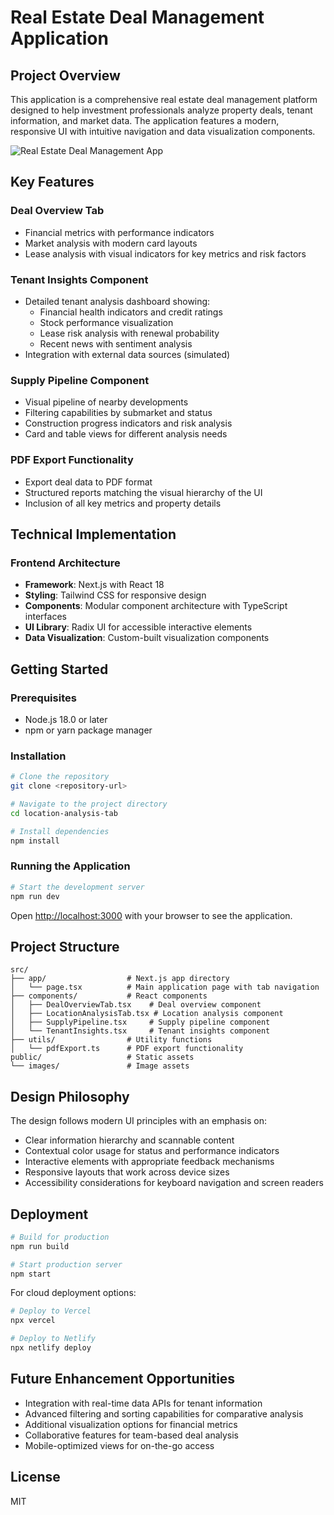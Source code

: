 # Real Estate Deal Management Application

## Project Overview

This application is a comprehensive real estate deal management platform designed to help investment professionals analyze property deals, tenant information, and market data. The application features a modern, responsive UI with intuitive navigation and data visualization components.

![Real Estate Deal Management App](public/app-screenshot.png)

## Key Features

### Deal Overview Tab
- Financial metrics with performance indicators
- Market analysis with modern card layouts
- Lease analysis with visual indicators for key metrics and risk factors

### Tenant Insights Component
- Detailed tenant analysis dashboard showing:
  - Financial health indicators and credit ratings
  - Stock performance visualization
  - Lease risk analysis with renewal probability
  - Recent news with sentiment analysis
- Integration with external data sources (simulated)

### Supply Pipeline Component
- Visual pipeline of nearby developments
- Filtering capabilities by submarket and status
- Construction progress indicators and risk analysis
- Card and table views for different analysis needs

### PDF Export Functionality
- Export deal data to PDF format
- Structured reports matching the visual hierarchy of the UI
- Inclusion of all key metrics and property details

## Technical Implementation

### Frontend Architecture
- **Framework**: Next.js with React 18
- **Styling**: Tailwind CSS for responsive design
- **Components**: Modular component architecture with TypeScript interfaces
- **UI Library**: Radix UI for accessible interactive elements
- **Data Visualization**: Custom-built visualization components

## Getting Started

### Prerequisites
- Node.js 18.0 or later
- npm or yarn package manager

### Installation

```bash
# Clone the repository
git clone <repository-url>

# Navigate to the project directory
cd location-analysis-tab

# Install dependencies
npm install
```

### Running the Application

```bash
# Start the development server
npm run dev
```

Open [http://localhost:3000](http://localhost:3000) with your browser to see the application.

## Project Structure

```
src/
├── app/                  # Next.js app directory
│   └── page.tsx          # Main application page with tab navigation
├── components/           # React components
│   ├── DealOverviewTab.tsx    # Deal overview component
│   ├── LocationAnalysisTab.tsx # Location analysis component
│   ├── SupplyPipeline.tsx     # Supply pipeline component
│   └── TenantInsights.tsx     # Tenant insights component
├── utils/                # Utility functions
│   └── pdfExport.ts      # PDF export functionality
public/                   # Static assets
└── images/               # Image assets
```

## Design Philosophy

The design follows modern UI principles with an emphasis on:
- Clear information hierarchy and scannable content
- Contextual color usage for status and performance indicators
- Interactive elements with appropriate feedback mechanisms
- Responsive layouts that work across device sizes
- Accessibility considerations for keyboard navigation and screen readers

## Deployment

```bash
# Build for production
npm run build

# Start production server
npm start
```

For cloud deployment options:

```bash
# Deploy to Vercel
npx vercel

# Deploy to Netlify
npx netlify deploy
```

## Future Enhancement Opportunities
- Integration with real-time data APIs for tenant information
- Advanced filtering and sorting capabilities for comparative analysis
- Additional visualization options for financial metrics
- Collaborative features for team-based deal analysis
- Mobile-optimized views for on-the-go access

## License
MIT

